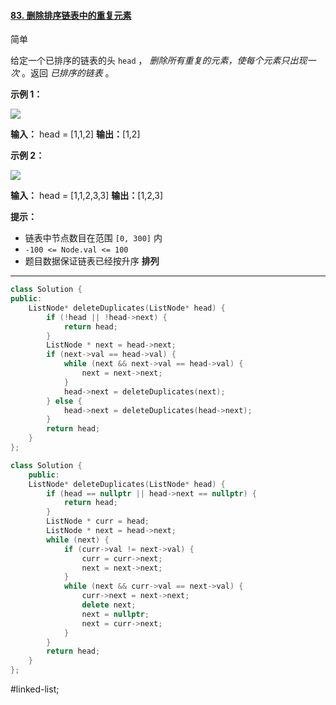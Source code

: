 #### [83. 删除排序链表中的重复元素](https://leetcode.cn/problems/remove-duplicates-from-sorted-list/)

简单

给定一个已排序的链表的头 `head` ， _删除所有重复的元素，使每个元素只出现一次_ 。返回 _已排序的链表_ 。

**示例 1：**

![](https://assets.leetcode.com/uploads/2021/01/04/list1.jpg)

**输入：** head = [1,1,2]
**输出：**[1,2]

**示例 2：**

![](https://assets.leetcode.com/uploads/2021/01/04/list2.jpg)

**输入：** head = [1,1,2,3,3]
**输出：**[1,2,3]

**提示：**

-   链表中节点数目在范围 `[0, 300]` 内
-   `-100 <= Node.val <= 100`
-   题目数据保证链表已经按升序 **排列**
---- ----
```cpp
class Solution {
public:
    ListNode* deleteDuplicates(ListNode* head) {
        if (!head || !head->next) {
            return head;
        }
        ListNode * next = head->next;
        if (next->val == head->val) {
            while (next && next->val == head->val) {
                next = next->next;
            }
            head->next = deleteDuplicates(next);
        } else {
            head->next = deleteDuplicates(head->next);
        }
        return head;
    }
};
```

```cpp
class Solution {
	public:
	ListNode* deleteDuplicates(ListNode* head) {
		if (head == nullptr || head->next == nullptr) {
			return head;
		}
		ListNode * curr = head;
		ListNode * next = head->next;
		while (next) {
			if (curr->val != next->val) {
				curr = curr->next;
				next = next->next;
			}
			while (next && curr->val == next->val) {
				curr->next = next->next;
				delete next;
				next = nullptr;
				next = curr->next;
			}
		}
		return head;
	}
};
```
#linked-list;